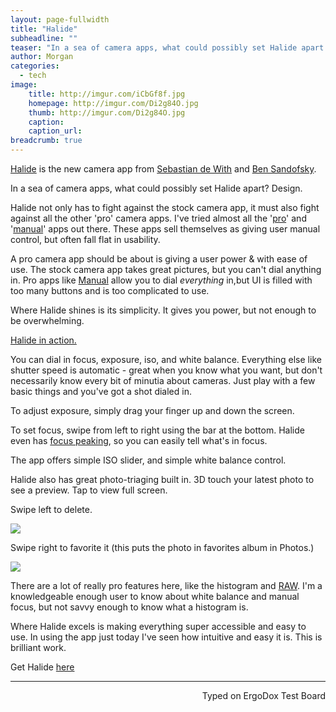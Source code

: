 ```yaml
---
layout: page-fullwidth
title: "Halide"
subheadline: ""
teaser: "In a sea of camera apps, what could possibly set Halide apart: Design."
author: Morgan
categories:
  - tech
image:
    title: http://imgur.com/iCbGf8f.jpg
    homepage: http://imgur.com/Di2g84O.jpg
    thumb: http://imgur.com/Di2g84O.jpg
    caption:
    caption_url:
breadcrumb: true
---
```


[Halide](http://halide.cam/) is the new camera app from [Sebastian de With](https://twitter.com/sdw) and [Ben Sandofsky](https://twitter.com/sandofsky).

In a sea of camera apps, what could possibly set Halide apart? Design.

Halide not only has to fight against the stock camera app, it must also fight against all the other 'pro' camera apps. I've tried almost all the '[pro](https://itunes.apple.com/us/app/id329670577?mt=8)' and '[manual](https://itunes.apple.com/us/app/manual-raw-custom-exposure-camera/id917146276?mt=8)' apps out there. These apps sell themselves as giving user manual control, but often fall flat in usability.

A pro camera app should be about is giving a user power & with ease of use. The stock camera app takes great pictures, but you can't dial anything in. Pro apps like [Manual](https://itunes.apple.com/us/app/manual-raw-custom-exposure-camera/id917146276?mt=8) allow you to dial *everything* in,but UI is filled with too many buttons and is too complicated to use.

Where Halide shines is its simplicity. It gives you power, but not enough to be overwhelming. 

<a class="embedly-card" href="https://gfycat.com/GlossyMiserlyDrafthorse">Halide in action.</a>
<script async src="//cdn.embedly.com/widgets/platform.js" charset="UTF-8"></script>

You can dial in focus, exposure, iso, and white balance. Everything else like shutter speed is automatic - great when you know what you want, but don't necessarily know every bit of minutia about cameras. Just play with a few basic things and you've got a shot dialed in.

To adjust exposure, simply drag your finger up and down the screen.

To set focus, swipe from left to right using the bar at the bottom. Halide even has [focus peaking](https://en.m.wikipedia.org/wiki/Focus_peaking), so you can easily tell what's in focus.

The app offers simple ISO slider, and simple  white balance control.

Halide also has great photo-triaging built in. 3D touch your latest photo to see a preview. Tap to view full screen.

Swipe left to delete.

![](http://imgur.com/j6TIRQW.jpg)

Swipe right to favorite it (this puts the photo in favorites album in Photos.)

![](http://imgur.com/Zw13ube.jpg)

There are a lot of really pro features here, like the histogram and [RAW](https://en.m.wikipedia.org/wiki/Raw_image_format). I'm a knowledgeable enough user to know about white balance and manual focus, but not savvy enough to know what a histogram is.

Where Halide excels is making everything super accessible and easy to use. In using the app just today I've seen how intuitive and easy it is. This is brilliant work.  

Get Halide [here](https://appsto.re/us/yTQY0.i)

---
<p align="right">Typed on ErgoDox Test Board</p>
